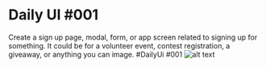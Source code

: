 <h1>Daily UI #001</h1>

Create a sign up page, modal, form, or app screen related to signing up for something. It could be for a volunteer event, contest registration, a giveaway, or anything you can image. #DailyUi #001
![alt text](https://pbs.twimg.com/media/EyO69iCXMAA3AV4?format=jpg&name=large)
